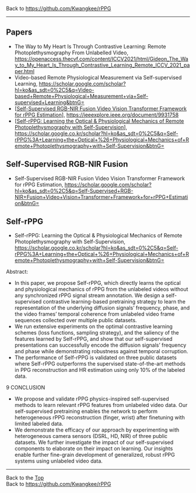 Back to https://github.com/Kwangkee/rPPG
***

## Papers
- The Way to My Heart Is Through Contrastive Learning: Remote Photoplethysmography From Unlabelled Video, https://openaccess.thecvf.com/content/ICCV2021/html/Gideon_The_Way_to_My_Heart_Is_Through_Contrastive_Learning_Remote_ICCV_2021_paper.html
- Video-based Remote Physiological Measurement via Self-supervised Learning, https://scholar.google.com/scholar?hl=ko&as_sdt=0%2C5&q=Video-based+Remote+Physiological+Measurement+via+Self-supervised+Learning&btnG=
- [[Self-Supervised RGB-NIR Fusion Video Vision Transformer Framework for rPPG Estimation](https://github.com/Kwangkee/rPPG/blob/main/rppg@SSL.md#self-supervised-rgb-nir-fusion)], https://ieeexplore.ieee.org/document/9931758
- [[Self-rPPG: Learning the Optical & Physiological Mechanics of Remote Photoplethysmography with Self-Supervision](https://github.com/Kwangkee/rPPG/blob/main/rppg@SSL.md#self-rppg)], https://scholar.google.co.kr/scholar?hl=ko&as_sdt=0%2C5&q=Self-rPPG%3A+Learning+the+Optical+%26+Physiological+Mechanics+of+Remote+Photoplethysmography+with+Self-Supervision&btnG=

## Self-Supervised RGB-NIR Fusion
- Self-Supervised RGB-NIR Fusion Video Vision Transformer Framework for rPPG Estimation, https://scholar.google.com/scholar?hl=ko&as_sdt=0%2C5&q=Self-Supervised+RGB-NIR+Fusion+Video+Vision+Transformer+Framework+for+rPPG+Estimation&btnG=

## Self-rPPG
- Self-rPPG: Learning the Optical & Physiological Mechanics of Remote Photoplethysmography with Self-Supervision, https://scholar.google.co.kr/scholar?hl=ko&as_sdt=0%2C5&q=Self-rPPG%3A+Learning+the+Optical+%26+Physiological+Mechanics+of+Remote+Photoplethysmography+with+Self-Supervision&btnG=

Abstract:  
- In this paper, we propose Self-rPPG, which directly learns the optical and physiological mechanics of rPPG from the unlabeled videos without any synchronized rPPG signal stream annotation. We design a self-supervised contrastive learning-based pretraining strategy to learn the representation of the underlying diffusion signals’ frequency, phase, and the video frames’ temporal coherence from unlabeled video frame sequences collected over multiple public datasets. 
- We run extensive experiments on the optimal contrastive learning schemes (loss functions, sampling strategy), and the saliency of the features learned by Self-rPPG, and show that our self-supervised presentations can successfully encode the diffusion signals’ frequency and phase while demonstrating robustness against temporal corruption. 
- The performance of Self-rPPG is validated on three public datasets where Self-rPPG outperforms the supervised state-of-the-art methods in PPG reconstruction and HR estimation using only 10% of the labeled data.

9 CONCLUSION  
- We propose and validate rPPG physics-inspired self-supervised methods to learn relevant rPPG features from unlabeled video data. Our self-supervised pretraining enables the network to perform heterogeneous rPPG reconstruction (finger, wrist) after finetuning with limited labeled data. 
- We demonstrate the efficacy of our approach by experimenting with heterogeneous camera sensors (DSRL, HD, NIR) of three public datasets. We further investigate the impact of our self-supervised components to elaborate on their impact on learning. Our insights enable further fine-grain development of generalized, robust rPPG systems using unlabeled video data.

***
Back to the [Top](#papers)  
Back to https://github.com/Kwangkee/rPPG

